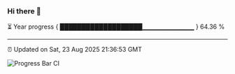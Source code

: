 ### Hi there 👋

⏳ Year progress { ███████████████████▁▁▁▁▁▁▁▁▁▁▁ } 64.36 %

---

⏰ Updated on Sat, 23 Aug 2025 21:36:53 GMT

![Progress Bar CI](https://github.com/IshwaranRudhara/GIT-ACTION/workflows/Progress%20Bar%20CI/badge.svg)

